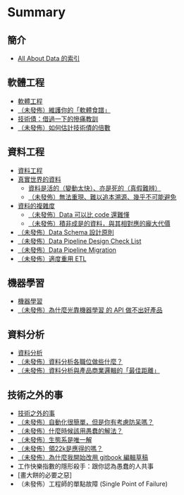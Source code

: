 # Summary

## 簡介

* [All About Data 的索引](README.md)

## 軟體工程

* [軟體工程](software-engineering/README.md)
* [（未發佈）維護你的「軟體食譜」](software-engineering/maintain-your-software-cookbook.md)
* [技術債：借過一下的慘痛教訓](software-engineering/technical-dept-the-lesson-from-workaround.md)
* [（未發佈）如何估計技術債的倍數](software-engineering/how-to-estimate-the-ratio-of-technical-dept.md)

## 資料工程

* [資料工程](data-engineering/README.md)
* [真實世界的資料](data-engineering/real-world-data.md)
  * [資料是活的（變動太快）、亦是死的（真假難辨）](data-engineering/data-is-alive-and-dead-at-the-same-time.md)
  * [（未發佈）無法重現、難以追本溯源、幾乎不可能避免](data-engineering/wu-fa-zhong-xian-3001-nan-yi-zhui-ben-su-yuan-3001-ji-hu-bu-ke-neng-bi-mian.md)
* [資料的複雜度](data-engineering/complexity-of-data.md)
  * [（未發佈）Data 可以比 code 還難懂](data-engineering/data-can-be-harder-understand-than-code.md)
  * [（未發佈）積非成是的資料，與其相對應的龐大代價](data-engineering/the-cost-of-two-wrongs-make-a-right.md)
* [（未發佈）Data Schema 設計原則](data-engineering/things-about-ETL.md)
* [（未發佈）Data Pipeline Design Check List](data-engineering/ETL-pipeline-design-check-list.md)
* [（未發佈）Data Pipeline Migration](data-engineering/ETL-pipeline-migration.md)
* [（未發佈）適度重用 ETL](data-engineering/reuse-ETL-moderately.md)

## 機器學習

* [機器學習](machine-learning/README.md)
* [（未發佈）為什麼光靠機器學習 的 API 做不出好產品](machine-learning/why-it-is-impossible-to-build-a-good-product-without-data.md)

## 資料分析

* [資料分析](data-analysis/README.md)
* [（未發佈）資料分析各職位做些什麼？](data-analysis/division-of-data-analysis.md)
* [（未發佈）資料分析與產品商業邏輯的「最佳距離」](data-analysis/the-best-distance-between-data-analysis-and-business-logic.md)

## 技術之外的事

* [技術之外的事](things-beyond-technology/README.md)
* [（未發佈）自動化很簡單，但是你有考慮防呆嗎？](things-beyond-technology/always-consider-foolproof-before-automation.md)
* [（未發佈）什麼時候該用愚蠢的解法？](things-beyond-technology/when-to-use-stupid-solution.md)
* [（未發佈）生態系是唯一解](things-beyond-technology/ecosystem-is-the-only-solution.md)
* [（未發佈）領22k是應得的嗎？](things-beyond-technology/do-they-deserved-22k.md)
* [（未發佈）為什麼我開始改用 gitbook 編輯草稿](things-beyond-technology/the-reason-why-I-start-using-gitbook-to-edit-draft.md)
* 工作快樂指數的隱形殺手：跟你認為愚蠢的人共事
* \[畫大餅的必要之惡\]
* （未發佈）工程師的單點故障 \(Single Point of Failure\)



